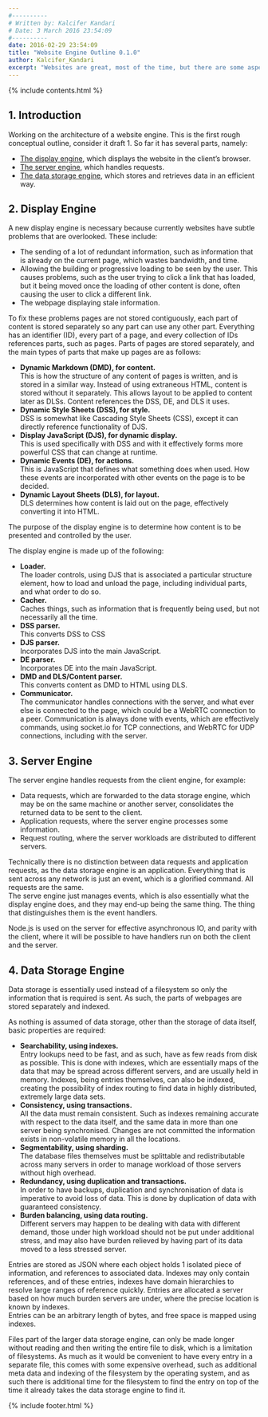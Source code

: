 ```yaml
---
#----------
# Written by: Kalcifer Kandari
# Date: 3 March 2016 23:54:09
#----------
date: 2016-02-29 23:54:09
title: "Website Engine Outline 0.1.0"
author: Kalcifer_Kandari
excerpt: "Websites are great, most of the time, but there are some aspects to them that are mildly annoying that should not be there. Small things that take a lot of effort to fix. Here is a rough conceptual outline of architecture to fix them."
---
```


{% include contents.html %}

## 1. Introduction

Working on the architecture of a website engine. This is the first rough conceptual outline, consider it draft 1. So far it has several parts, namely:

- [The display engine](#display-engine), which displays the website in the client’s browser.
- [The server engine](#server-engine), which handles requests.
- [The data storage engine](#data-storage-engine), which stores and retrieves data in an efficient way.

## 2. Display Engine

A new display engine is necessary because currently websites have subtle problems that are overlooked. These include:

- The sending of a lot of redundant information, such as information that is already on the current page, which wastes bandwidth, and time.
- Allowing the building or progressive loading to be seen by the user. This causes problems, such as the user trying to click a link that has loaded, but it being moved once the loading of other content is done, often causing the user to click a different link.
- The webpage displaying stale information.

To fix these problems pages are not stored contiguously, each part of content is stored separately so any part can use any other part. Everything has an identifier (ID), every part of a page, and every collection of IDs references parts, such as pages. Parts of pages are stored separately, and the main types of parts that make up pages are as follows:

- **Dynamic Markdown (DMD), for content.**  
This is how the structure of any content of pages is written, and is stored in a similar way. Instead of using extraneous HTML, content is stored without it separately. This allows layout to be applied to content later as DLSs. Content references the DSS, DE, and DLS it uses.
- **Dynamic Style Sheets (DSS), for style.**  
DSS is somewhat like Cascading Style Sheets (CSS), except it can directly reference functionality of DJS.
- **Display JavaScript (DJS), for dynamic display.**  
This is used specifically with DSS and with it effectively forms more powerful CSS that can change at runtime.
- **Dynamic Events (DE), for actions.**  
This is JavaScript that defines what something does when used. How these events are incorporated with other events on the page is to be decided.
- **Dynamic Layout Sheets (DLS), for layout.**  
DLS determines how content is laid out on the page, effectively converting it into HTML.

The purpose of the display engine is to determine how content is to be presented and controlled by the user.

The display engine is made up of the following:

- **Loader.**  
The loader controls, using DJS that is associated a particular structure element, how to load and unload the page, including individual parts, and what order to do so.
- **Cacher.**  
Caches things, such as information that is frequently being used, but not necessarily all the time.
- **DSS parser.**  
This converts DSS to CSS
- **DJS parser.**  
Incorporates DJS into the main JavaScript.
- **DE parser.**  
Incorporates DE into the main JavaScript.
- **DMD and DLS/Content parser.**  
This converts content as DMD to HTML using DLS.
- **Communicator.**  
The communicator handles connections with the server, and what ever else is connected to the page, which could be a WebRTC connection to a peer. Communication is always done with events, which are effectively commands, using socket.io for TCP connections, and WebRTC for UDP connections, including with the server.

## 3. Server Engine

The server engine handles requests from the client engine, for example:

- Data requests, which are forwarded to the data storage engine, which may be on the same machine or another server, consolidates the returned data to be sent to the client.
- Application requests, where the server engine processes some information.
- Request routing, where the server workloads are distributed to different servers.

Technically there is no distinction between data requests and application requests, as the data storage engine is an application. Everything that is sent across any network is just an event, which is a glorified command. All requests are the same.  
The serve engine just manages events, which is also essentially what the display engine does, and they may end-up being the same thing. The thing that distinguishes them is the event handlers.

Node.js is used on the server for effective asynchronous IO, and parity with the client, where it will be possible to have handlers run on both the client and the server.

## 4. Data Storage Engine

Data storage is essentially used instead of a filesystem so only the information that is required is sent. As such, the parts of webpages are stored separately and indexed.

As nothing is assumed of data storage, other than the storage of data itself, basic properties are required:

- **Searchability, using indexes.**  
Entry lookups need to be fast, and as such, have as few reads from disk as possible. This is done with indexes, which are essentially maps of the data that may be spread across different servers, and are usually held in memory. Indexes, being entries themselves, can also be indexed, creating the possibility of index routing to find data in highly distributed, extremely large data sets.
- **Consistency, using transactions.**  
All the data must remain consistent. Such as indexes remaining accurate with respect to the data itself, and the same data in more than one server being synchronised. Changes are not committed the information exists in non-volatile memory in all the locations.
- **Segmentability, using sharding.**  
The database files themselves must be splittable and redistributable across many servers in order to manage workload of those servers without high overhead.
- **Redundancy, using duplication and transactions.**  
In order to have backups, duplication and synchronisation of data is imperative to avoid loss of data. This is done by duplication of data with guaranteed consistency.
- **Burden balancing, using data routing.**  
Different servers may happen to be dealing with data with different demand, those under high workload should not be put under additional stress, and may also have burden relieved by having part of its data moved to a less stressed server.

Entries are stored as JSON where each object holds 1 isolated piece of information, and references to associated data. Indexes may only contain references, and of these entries, indexes have domain hierarchies to resolve large ranges of reference quickly. Entries are allocated a server based on how much burden servers are under, where the precise location is known by indexes.  
Entries can be an arbitrary length of bytes, and free space is mapped using indexes.

Files part of the larger data storage engine, can only be made longer without reading and then writing the entire file to disk, which is a limitation of filesystems. As much as it would be convenient to have every entry in a separate file, this comes with some expensive overhead, such as additional meta data and indexing of the filesystem by the operating system, and as such there is additional time for the filesystem to find the entry on top of the time it already takes the data storage engine to find it.

{% include footer.html %}